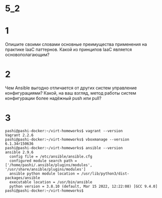 # 5_2
# 1
Опишите своими словами основные преимущества применения на практике IaaC паттернов.
Какой из принципов IaaC является основополагающим?
# 2
Чем Ansible выгодно отличается от других систем управление конфигурациями?
Какой, на ваш взгляд, метод работы систем конфигурации более надёжный push или pull?
# 3
```
pashi@pashi-docker:~/virt-homeworks$ vagrant --version
Vagrant 2.2.6
pashi@pashi-docker:~/virt-homeworks$ vboxmanage --version
6.1.34r150636
pashi@pashi-docker:~/virt-homeworks$ ansible --version
ansible 2.9.6
  config file = /etc/ansible/ansible.cfg
  configured module search path = ['/home/pashi/.ansible/plugins/modules', '/usr/share/ansible/plugins/modules']
  ansible python module location = /usr/lib/python3/dist-packages/ansible
  executable location = /usr/bin/ansible
  python version = 3.8.10 (default, Mar 15 2022, 12:22:08) [GCC 9.4.0]
pashi@pashi-docker:~/virt-homeworks$ 
```
